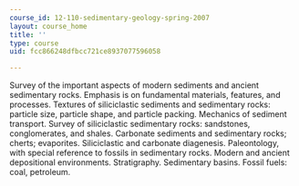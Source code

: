 ```yaml
---
course_id: 12-110-sedimentary-geology-spring-2007
layout: course_home
title: ''
type: course
uid: fcc866248dfbcc721ce8937077596058

---
```

Survey of the important aspects of modern sediments and ancient sedimentary rocks. Emphasis is on fundamental materials, features, and processes. Textures of siliciclastic sediments and sedimentary rocks: particle size, particle shape, and particle packing. Mechanics of sediment transport. Survey of siliciclastic sedimentary rocks: sandstones, conglomerates, and shales. Carbonate sediments and sedimentary rocks; cherts; evaporites. Siliciclastic and carbonate diagenesis. Paleontology, with special reference to fossils in sedimentary rocks. Modern and ancient depositional environments. Stratigraphy. Sedimentary basins. Fossil fuels: coal, petroleum.
